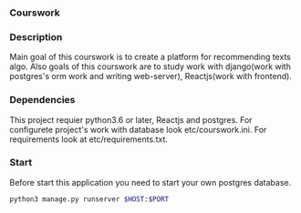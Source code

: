### Courswork

### Description
Main goal of this courswork is to create a platform for recommending texts algo.
Also goals of this courswork are to study work with django(work with postgres's orm
work and writing web-server), Reactjs(work with frontend).

### Dependencies
This project requier python3.6 or later, Reactjs and postgres.
For configurete project's work with database look etc/courswork.ini.
For requirements look at etc/requirements.txt.

### Start
Before start this application you need to start your own postgres database.
```bash
python3 manage.py runserver $HOST:$PORT
```